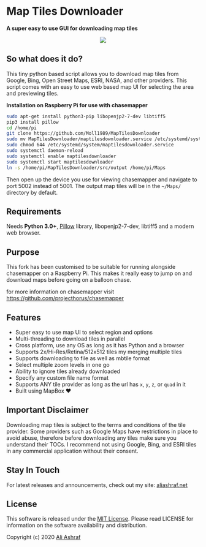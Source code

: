 # Map Tiles Downloader

**A super easy to use GUI for downloading map tiles**

<p align="center">
  <img src="gif/map-tiles-downloader.gif">
</p>

## So what does it do?

This tiny python based script allows you to download map tiles from Google, Bing, Open Street Maps, ESRI, NASA, and other providers. This script comes with an easy to use web based map UI for selecting the area and previewing tiles.

**Installation on Raspberry Pi for use with chasemapper**
```sh
sudo apt-get install python3-pip libopenjp2-7-dev libtiff5
pip3 install pillow
cd /home/pi
git clone https://github.com/Moll1989/MapTilesDownloader
sudo mv MapTilesDownloader/maptilesdownloader.service /etc/systemd/system/maptilesdownloader.service
sudo chmod 644 /etc/systemd/system/maptilesdownloader.service
sudo systemctl daemon-reload
sudo systemctl enable maptilesdownloader
sudo systemctl start maptilesdownloader
ln -s /home/pi/MapTilesDownloader/src/output /home/pi/Maps
```

Then open up the device you use for viewing chasemapper and navigate to port 5002 instead of 5001. The output map tiles will be in the `~/Maps/` directory by default.

## Requirements

Needs **Python 3.0+**, [Pillow](https://pypi.org/project/Pillow/) library, libopenjp2-7-dev, libtiff5 and a modern web browser. 

## Purpose

This fork has been customised to be suitable for running alongside chasemapper on a Raspberry Pi.  This makes it really easy to jump on and download maps before going on a balloon chase.

for more information on chasemapper visit https://github.com/projecthorus/chasemapper

## Features

- Super easy to use map UI to select region and options
- Multi-threading to download tiles in parallel
- Cross platform, use any OS as long as it has Python and a browser
- Supports 2x/Hi-Res/Retina/512x512 tiles my merging multiple tiles
- Supports downloading to file as well as mbtile format
- Select multiple zoom levels in one go
- Ability to ignore tiles already downloaded
- Specify any custom file name format
- Supports ANY tile provider as long as the url has `x`, `y`, `z`, or `quad` in it
- Built using MapBox :heart:

## Important Disclaimer

Downloading map tiles is subject to the terms and conditions of the tile provider. Some providers such as Google Maps have restrictions in place to avoid abuse, therefore before downloading any tiles make sure you understand their TOCs. I recommend not using Google, Bing, and ESRI tiles in any commercial application without their consent.

## Stay In Touch

For latest releases and announcements, check out my site: [aliashraf.net](http://aliashraf.net)

## License

This software is released under the [MIT License](LICENSE). Please read LICENSE for information on the
software availability and distribution.

Copyright (c) 2020 [Ali Ashraf](http://aliashraf.net)
